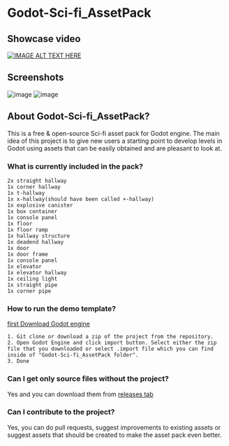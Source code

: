 # Godot-Sci-fi_AssetPack
## Showcase video
[![IMAGE ALT TEXT HERE](https://user-images.githubusercontent.com/33091666/71739005-eb70d580-2e60-11ea-9501-04968e77a2f3.png)](https://youtu.be/JEgEhb4MjE8 )

## Screenshots
![image](https://user-images.githubusercontent.com/33091666/71625318-cd506e80-2bef-11ea-839b-d5b437f94576.png)
![image](https://user-images.githubusercontent.com/33091666/71625313-c9bce780-2bef-11ea-8fba-a6b56cbb688f.png)

## About Godot-Sci-fi_AssetPack? 
This is a free & open-source Sci-fi asset pack for Godot engine. The main idea of this project is to give new users a starting point to develop levels in Godot using assets that can be easily obtained and are pleasant to look at.

### What is currently included in the pack?
```
2x straight hallway
1x corner hallway
1x t-hallway
1x x-hallway(should have been called +-hallway)
1x explosive canister 
1x box container
1x console panel
1x floor
1x floor ramp
1x hallway structure
1x deadend hallway
1x door
1x door frame
1x console panel
1x elevator
1x elevator hallway
1x ceiling light
1x straight pipe
1x corner pipe
```
### How to run the demo template? 
[first Download Godot engine](https://godotengine.org/)
```
1. Git clone or download a zip of the project from the repository.
2. Open Godot Engine and click import button. Select either the zip file that you downloaded or select .import file which you can find inside of "Godot-Sci-fi_AssetPack folder".
3. Done
```

### Can I get only source files without the project? 
Yes and you can download them from [releases tab](https://github.com/warriormaster12/Godot-Sci-fi_AssetPack/releases)

### Can I contribute to the project? 
Yes, you can do pull requests, suggest improvements to existing assets or suggest assets that should be created to make the asset pack even better.  
